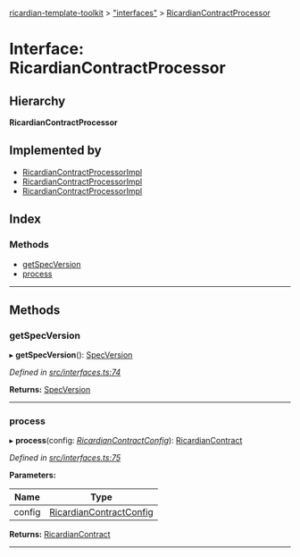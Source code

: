 [ricardian-template-toolkit](../README.md) > ["interfaces"](../modules/_interfaces_.md) > [RicardianContractProcessor](../interfaces/_interfaces_.ricardiancontractprocessor.md)

# Interface: RicardianContractProcessor

## Hierarchy

**RicardianContractProcessor**

## Implemented by

* [RicardianContractProcessorImpl](../classes/_specversions_v0_0_ricardiancontractprocessorimpl_.ricardiancontractprocessorimpl.md)
* [RicardianContractProcessorImpl](../classes/_specversions_v0_1_ricardiancontractprocessorimpl_.ricardiancontractprocessorimpl.md)
* [RicardianContractProcessorImpl](../classes/_specversions_v0_2_ricardiancontractprocessorimpl_.ricardiancontractprocessorimpl.md)

## Index

### Methods

* [getSpecVersion](_interfaces_.ricardiancontractprocessor.md#getspecversion)
* [process](_interfaces_.ricardiancontractprocessor.md#process)

---

## Methods

<a id="getspecversion"></a>

###  getSpecVersion

▸ **getSpecVersion**(): [SpecVersion](_interfaces_.specversion.md)

*Defined in [src/interfaces.ts:74](https://github.com/EOSIO/ricardian-template-toolkit/blob/c1cccb0/src/interfaces.ts#L74)*

**Returns:** [SpecVersion](_interfaces_.specversion.md)

___
<a id="process"></a>

###  process

▸ **process**(config: *[RicardianContractConfig](_interfaces_.ricardiancontractconfig.md)*): [RicardianContract](_interfaces_.ricardiancontract.md)

*Defined in [src/interfaces.ts:75](https://github.com/EOSIO/ricardian-template-toolkit/blob/c1cccb0/src/interfaces.ts#L75)*

**Parameters:**

| Name | Type |
| ------ | ------ |
| config | [RicardianContractConfig](_interfaces_.ricardiancontractconfig.md) |

**Returns:** [RicardianContract](_interfaces_.ricardiancontract.md)

___

